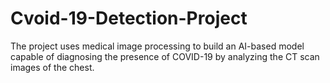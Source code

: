 # Cvoid-19-Detection-Project
 The project uses medical image processing to build an AI-based model capable of diagnosing the presence of COVID-19 by analyzing the CT scan images of the chest.
